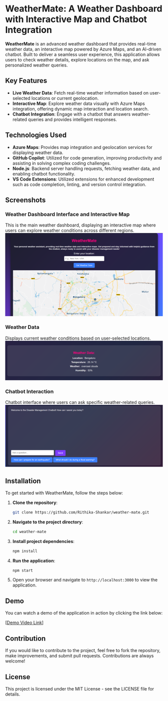 # WeatherMate: A Weather Dashboard with Interactive Map and Chatbot Integration

**WeatherMate** is an advanced weather dashboard that provides real-time weather data, an interactive map powered by Azure Maps, and an AI-driven chatbot. Built to deliver a seamless user experience, this application allows users to check weather details, explore locations on the map, and ask personalized weather queries.

## Key Features

- **Live Weather Data**: Fetch real-time weather information based on user-selected locations or current geolocation.
- **Interactive Map**: Explore weather data visually with Azure Maps integration, offering dynamic map interaction and location search.
- **Chatbot Integration**: Engage with a chatbot that answers weather-related queries and provides intelligent responses.

## Technologies Used

- **Azure Maps**: Provides map integration and geolocation services for displaying weather data.
- **GitHub Copilot**: Utilized for code generation, improving productivity and assisting in solving complex coding challenges.
- **Node.js**: Backend server handling requests, fetching weather data, and enabling chatbot functionality.
- **VS Code Extensions**: Utilized extensions for enhanced development such as code completion, linting, and version control integration.

## Screenshots

### Weather Dashboard Interface and Interactive Map
This is the main weather dashboard, displaying an interactive map where users can explore weather conditions across different regions.
![Weather Dashboard](WeatherMateInterface.png)

### Weather Data
Displays current weather conditions based on user-selected locations.
![WeatherData](WeatherData.png)

### Chatbot Interaction
Chatbot interface where users can ask specific weather-related queries.
![Chatbot Interaction](Chatbot.png)

## Installation

To get started with WeatherMate, follow the steps below:

1. **Clone the repository**:
    ```bash
    git clone https://github.com/Rithika-Shankar/weather-mate.git
    ```

2. **Navigate to the project directory**:
    ```bash
    cd weather-mate
    ```

3. **Install project dependencies**:
    ```bash
    npm install
    ```

4. **Run the application**:
    ```bash
    npm start
    ```

5. Open your browser and navigate to `http://localhost:3000` to view the application.

## Demo

You can watch a demo of the application in action by clicking the link below:

[[Demo Video Link](https://youtu.be/DFj19EvLUH4?si=V_vfBWVWTQEE6oYd)]

## Contribution

If you would like to contribute to the project, feel free to fork the repository, make improvements, and submit pull requests. Contributions are always welcome!

## License

This project is licensed under the MIT License - see the LICENSE file for details.


